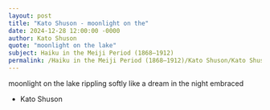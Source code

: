 ```yaml
---
layout: post
title: "Kato Shuson - moonlight on the"
date: 2024-12-28 12:00:00 -0000
author: Kato Shuson
quote: "moonlight on the lake"
subject: Haiku in the Meiji Period (1868–1912)
permalink: /Haiku in the Meiji Period (1868–1912)/Kato Shuson/Kato Shuson - moonlight on the
---
```


moonlight on the lake
rippling softly like a dream
in the night embraced

- Kato Shuson
